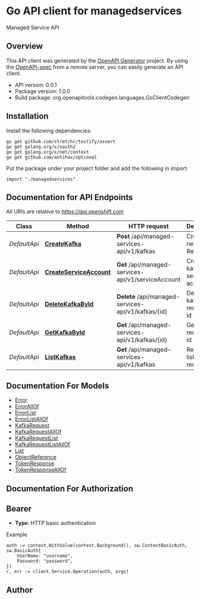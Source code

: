 # Go API client for managedservices

Managed Service API

## Overview
This API client was generated by the [OpenAPI Generator](https://openapi-generator.tech) project.  By using the [OpenAPI-spec](https://www.openapis.org/) from a remote server, you can easily generate an API client.

- API version: 0.0.1
- Package version: 1.0.0
- Build package: org.openapitools.codegen.languages.GoClientCodegen

## Installation

Install the following dependencies:

```shell
go get github.com/stretchr/testify/assert
go get golang.org/x/oauth2
go get golang.org/x/net/context
go get github.com/antihax/optional
```

Put the package under your project folder and add the following in import:

```golang
import "./managedservices"
```

## Documentation for API Endpoints

All URIs are relative to *https://api.openshift.com*

Class | Method | HTTP request | Description
------------ | ------------- | ------------- | -------------
*DefaultApi* | [**CreateKafka**](docs/DefaultApi.md#createkafka) | **Post** /api/managed-services-api/v1/kafkas | Create a new kafka Request
*DefaultApi* | [**CreateServiceAccount**](docs/DefaultApi.md#createserviceaccount) | **Get** /api/managed-services-api/v1/serviceAccount | Create a kafka service account
*DefaultApi* | [**DeleteKafkaById**](docs/DefaultApi.md#deletekafkabyid) | **Delete** /api/managed-services-api/v1/kafkas/{id} | Delete a kafka request by id
*DefaultApi* | [**GetKafkaById**](docs/DefaultApi.md#getkafkabyid) | **Get** /api/managed-services-api/v1/kafkas/{id} | Get a kafka request by id
*DefaultApi* | [**ListKafkas**](docs/DefaultApi.md#listkafkas) | **Get** /api/managed-services-api/v1/kafkas | Returns a list of Kafka requests


## Documentation For Models

 - [Error](docs/Error.md)
 - [ErrorAllOf](docs/ErrorAllOf.md)
 - [ErrorList](docs/ErrorList.md)
 - [ErrorListAllOf](docs/ErrorListAllOf.md)
 - [KafkaRequest](docs/KafkaRequest.md)
 - [KafkaRequestAllOf](docs/KafkaRequestAllOf.md)
 - [KafkaRequestList](docs/KafkaRequestList.md)
 - [KafkaRequestListAllOf](docs/KafkaRequestListAllOf.md)
 - [List](docs/List.md)
 - [ObjectReference](docs/ObjectReference.md)
 - [TokenResponse](docs/TokenResponse.md)
 - [TokenResponseAllOf](docs/TokenResponseAllOf.md)


## Documentation For Authorization



## Bearer

- **Type**: HTTP basic authentication

Example

```golang
auth := context.WithValue(context.Background(), sw.ContextBasicAuth, sw.BasicAuth{
    UserName: "username",
    Password: "password",
})
r, err := client.Service.Operation(auth, args)
```



## Author



